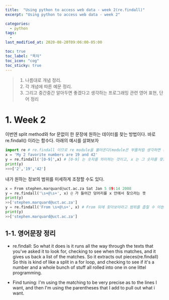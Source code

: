 ```yaml
---
title:  "Using python to access web data - week 2(re.findall)"
excerpt: "Using python to access web data - week 2"

categories:
  - python
tags:
  - 
last_modified_at: 2020-08-20T09:06:00-05:00

toc: true
toc_label: "목차"
toc_icon: "cog"
toc_sticky: true
---
```


> 1. 나름대로 개념 정리.  
> 2. 각 개념에 따른 예문 정리.  
> 3. 그리고 중간중간 알아두면 좋겠다고 생각하는 프로그래밍 관련 영어 표현, 단어 정리


# 1. Week 2

이번엔 split method와 for 문없이 한 문장에 원하는 데이터를 찾는 방법이다. 바로 re.findall() 이라는 함수다. 아래의 예시를 살펴보자

```python
import re # re.findall 이므로 re module을 불러온다(module은 부품처럼 생각하면 된다. 그 부품안에 복잡한 코드가 집약되어있다)
x = 'My 2 favorite numbers are 19 and 42'
y = re.findall('[0-9]',x) # [0-9] 는 숫자를 의미하는 것이고, x 는 그 숫자를 찾는 장소를 의미한다. 따라서 'x 안에 숫자를 찾아라' 라는 의미가 된다.
print(y)
>>>['2','19','42']
```

내가 원하는 정보의 범위를 미세하게 조정할 수도 있다.

```python
x = From stephen.marquard@uct.ac.za Sat Jan 5 09:14 2008
y = re.findall('\s+@\s+', x) @ 가 들어간 덩어리를 x 안에서 찾으라는 뜻
print(y)
>>['stephen.marquard@uct.ac.za'] 
y = re.findall('From \s+@\s+', x) # From 뒤에 찾아보아라고 범위를 좁힐 수 이싿.
print(y)
>>['stephen.marquard@uct.ac.za']
```
## 1-1. 영어문장 정리

- re.findall: So what it does is it runs all the way through the texts that you've asked it to look for, checking to see when this matches, and it gives us back a list of the matches. So it extracts out pieces(re.findall) So this is kind of like a split in a for loop, and checking to see if it's a number and a whole bunch of stuff all rolled into one in one littel programming.


- Find tuning: I'm using the matching to be very precise as to the lines I want, and then I'm using the parentheses that I add to pull out what i want.




